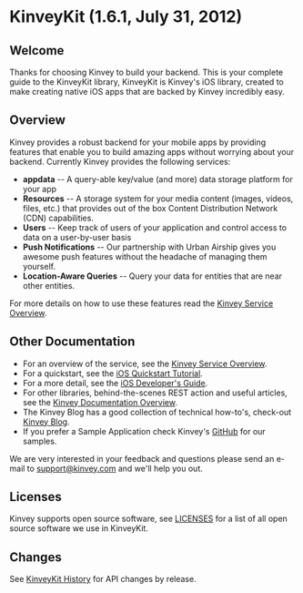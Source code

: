 KinveyKit (1.6.1, July 31, 2012)
==========

## Welcome

Thanks for choosing Kinvey to build your backend.  This is your complete guide to the KinveyKit library,
KinveyKit is Kinvey's iOS library, created to make creating native iOS apps that are backed by Kinvey
incredibly easy.

## Overview

Kinvey provides a robust backend for your mobile apps by providing features that enable
you to build amazing apps without worrying about your backend.  Currently Kinvey provides
the following services:

* __appdata__ -- A query-able key/value (and more) data storage platform for your app
* __Resources__ -- A storage system for your media content (images, videos, files, etc.) that
provides out of the box Content Distribution Network (CDN) capabilities.
* __Users__ --  Keep track of users of your application and control access to data on a user-by-user basis
* __Push Notifications__ -- Our partnership with Urban Airship gives you awesome push features without the headache of managing them yourself.
* __Location-Aware Queries__ -- Query your data for entities that are near other entities.

For more details on how to use these features read the [Kinvey Service Overview](https://console.kinvey.com/#docs/kinvey/service-overview).

## Other Documentation

* For an overview of the service, see the [Kinvey Service Overview](https://console.kinvey.com/#docs/kinvey/service-overview).
* For a quickstart, see the [iOS Quickstart Tutorial](https://console.kinvey.com/#docs/iOS/iOS-Quickstart-Tutorial).
* For a more detail, see the [iOS Developer's Guide](https://console.kinvey.com/#docs/iOS/iOS-Developers-Guide).
* For other libraries, behind-the-scenes REST action and useful articles, see the [Kinvey Documentation Overview](https://console.kinvey.com/#docs/kinvey/Overview).
* The Kinvey Blog has a good collection of technical how-to's, check-out [Kinvey Blog](http://www.kinvey.com/index.php/Kinvey-Blog).
* If you prefer a Sample Application check Kinvey's [GitHub](https://github.com/Kinvey) for our samples.

We are very interested in your feedback and questions please send an e-mail to <support@kinvey.com> and we'll help you out.


## Licenses

Kinvey supports open source software, see [LICENSES](docs/LICENSES.html) for a list of all open source software we use in KinveyKit.

## Changes

See [KinveyKit History](docs/KinveyKit-History.html) for API changes by release.
